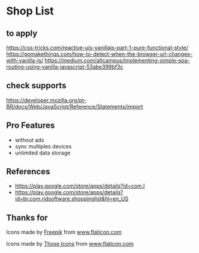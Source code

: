 # Shop List

## to apply

https://css-tricks.com/reactive-uis-vanillajs-part-1-pure-functional-style/
https://gomakethings.com/how-to-detect-when-the-browser-url-changes-with-vanilla-js/
https://medium.com/altcampus/implementing-simple-spa-routing-using-vanilla-javascript-53abe399bf3c

## check supports

https://developer.mozilla.org/pt-BR/docs/Web/JavaScript/Reference/Statements/import

## Pro Features

-   without ads
-   sync multiples devices
-   unlimited data storage

## References

-   https://play.google.com/store/apps/details?id=com.l
-   https://play.google.com/store/apps/details?id=br.com.ridsoftware.shoppinglist&hl=en_US

## Thanks for

Icons made by <a href="https://www.flaticon.com/authors/freepik" title="Freepik">Freepik</a> from <a href="https://www.flaticon.com/" title="Flaticon"> www.flaticon.com</a>

<div>Icons made by <a href="https://www.flaticon.com/authors/those-icons" title="Those Icons">Those Icons</a> from <a href="https://www.flaticon.com/" title="Flaticon">www.flaticon.com</a></div>
